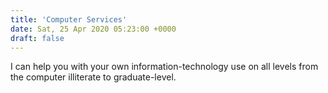 ```yaml
---
title: 'Computer Services'
date: Sat, 25 Apr 2020 05:23:00 +0000
draft: false
---
```


I can help you with your own information-technology use on all levels from the computer illiterate to graduate-level.